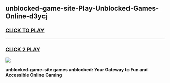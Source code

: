 
## unblocked-game-site-Play-Unblocked-Games-Online-d3ycj
<h3>
<a href="https://premium76.site?title=unblocked-game-site&ref=25A">CLICK TO PLAY</a></h3>
<hr>

<h3>
<a href="https://premium76.site?title=unblocked-game-site&ref=25A">CLICK 2 PLAY</a>
  
</h3>

<a href="https://premium76.site?title=unblocked-game-site&ref=25A"><img src="https://clearcache.store/games.png"></a>


**unblocked-game-site games unblocked: Your Gateway to Fun and Accessible Online Gaming**
